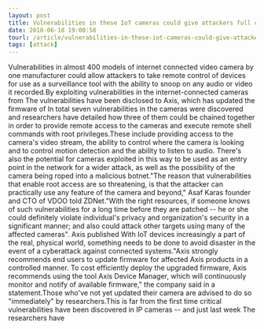 ```yaml
---
layout: post
title: Vulnerabilities in these IoT cameras could give attackers full control, warn researchers
date: 2018-06-18 19:00:58
tourl: /article/vulnerabilities-in-these-iot-cameras-could-give-attackers-full-control-warn-researchers/
tags: [attack]
---
```

Vulnerabilities in almost 400 models of internet connected video camera by one manufacturer could allow attackers to take remote control of devices for use as a surveillance tool with the ability to snoop on any audio or video it recorded.By exploiting vulnerabilities in the internet-connected cameras from The vulnerabilities have been disclosed to Axis, which has updated the firmware of In total seven vulnerabilities in the cameras were discovered and researchers have detailed how three of them could be chained together in order to provide remote access to the cameras and execute remote shell commands with root privileges.These include providing access to the camera's video stream, the ability to control where the camera is looking and to control motion detection and the ability to listen to audio. There's also the potential for cameras exploited in this way to be used as an entry point in the network for a wider attack, as well as the possibility of the camera being roped into a malicious botnet."The reason that vulnerabilities that enable root access are so threatening, is that the attacker can practically use any feature of the camera and beyond," Asaf Karas founder and CTO of VDOO told ZDNet."With the right resources, if someone knows of such vulnerabilities for a long time before they are patched -- he or she could definitely violate individual's privacy and organization's security in a significant manner; and also could attack other targets using many of the affected cameras". Axis published With IoT devices increasingly a part of the real, physical world, something needs to be done to avoid disaster in the event of a cyberattack against connected systems."Axis strongly recommends end users to update firmware for affected Axis products in a controlled manner. To cost efficiently deploy the upgraded firmware, Axis recommends using the tool Axis Device Manager, which will continuously monitor and notify of available firmware," the company said in a statement.Those who've not yet updated their camera are advised to do so "immediately" by researchers.This is far from the first time critical vulnerabilities have been discovered in IP cameras -- and just last week The researchers have 
